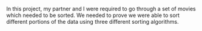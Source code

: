 In this project, my partner and I were required to go through a set of movies which needed to be sorted. We needed to prove we were able to sort different
portions of the data using three different sorting algorithms.
